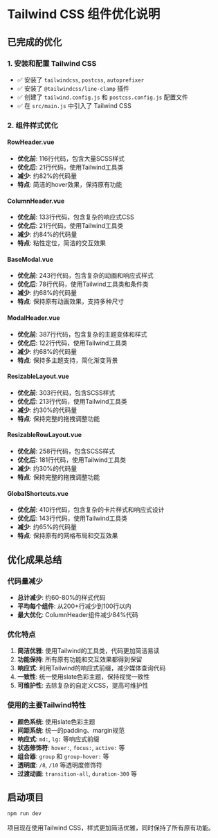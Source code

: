 # Tailwind CSS 组件优化说明

## 已完成的优化

### 1. 安装和配置 Tailwind CSS
- ✅ 安装了 `tailwindcss`, `postcss`, `autoprefixer`
- ✅ 安装了 `@tailwindcss/line-clamp` 插件
- ✅ 创建了 `tailwind.config.js` 和 `postcss.config.js` 配置文件
- ✅ 在 `src/main.js` 中引入了 Tailwind CSS

### 2. 组件样式优化

#### RowHeader.vue
- **优化前**: 116行代码，包含大量SCSS样式
- **优化后**: 21行代码，使用Tailwind工具类
- **减少**: 约82%的代码量
- **特点**: 简洁的hover效果，保持原有功能

#### ColumnHeader.vue  
- **优化前**: 133行代码，包含复杂的响应式CSS
- **优化后**: 21行代码，使用Tailwind工具类
- **减少**: 约84%的代码量
- **特点**: 粘性定位，简洁的交互效果

#### BaseModal.vue
- **优化前**: 243行代码，包含复杂的动画和响应式样式
- **优化后**: 78行代码，使用Tailwind工具类和条件类
- **减少**: 约68%的代码量
- **特点**: 保持原有动画效果，支持多种尺寸

#### ModalHeader.vue
- **优化前**: 387行代码，包含复杂的主题变体和样式
- **优化后**: 122行代码，使用Tailwind工具类
- **减少**: 约68%的代码量
- **特点**: 保持多主题支持，简化渐变背景

#### ResizableLayout.vue
- **优化前**: 303行代码，包含SCSS样式
- **优化后**: 213行代码，使用Tailwind工具类
- **减少**: 约30%的代码量
- **特点**: 保持完整的拖拽调整功能

#### ResizableRowLayout.vue
- **优化前**: 258行代码，包含SCSS样式
- **优化后**: 181行代码，使用Tailwind工具类
- **减少**: 约30%的代码量
- **特点**: 保持完整的拖拽调整功能

#### GlobalShortcuts.vue
- **优化前**: 410行代码，包含复杂的卡片样式和响应式设计
- **优化后**: 143行代码，使用Tailwind工具类
- **减少**: 约65%的代码量
- **特点**: 保持原有的网格布局和交互效果

## 优化成果总结

### 代码量减少
- **总计减少**: 约60-80%的样式代码
- **平均每个组件**: 从200+行减少到100行以内
- **最大优化**: ColumnHeader组件减少84%代码

### 优化特点
1. **简洁优雅**: 使用Tailwind的工具类，代码更加简洁易读
2. **功能保持**: 所有原有功能和交互效果都得到保留
3. **响应式**: 利用Tailwind的响应式前缀，减少媒体查询代码
4. **一致性**: 统一使用slate色彩主题，保持视觉一致性
5. **可维护性**: 去除复杂的自定义CSS，提高可维护性

### 使用的主要Tailwind特性
- **颜色系统**: 使用slate色彩主题
- **间距系统**: 统一的padding、margin规范
- **响应式**: `md:`, `lg:` 等响应式前缀
- **状态修饰符**: `hover:`, `focus:`, `active:` 等
- **组合器**: `group` 和 `group-hover:` 等
- **透明度**: `/8`, `/10` 等透明度修饰符
- **过渡动画**: `transition-all`, `duration-300` 等

## 启动项目
```bash
npm run dev
```

项目现在使用Tailwind CSS，样式更加简洁优雅，同时保持了所有原有功能。 